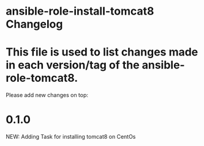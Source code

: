 # ansible-role-install-tomcat8 Changelog

This file is used to list changes made in each version/tag of the ansible-role-tomcat8.
=======================================
Please add new changes on top:

# 0.1.0
NEW: Adding Task for installing tomcat8 on CentOs
